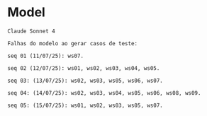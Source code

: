 # Model

    Claude Sonnet 4

    Falhas do modelo ao gerar casos de teste:

    seq 01 (11/07/25): ws07.

    seq 02 (12/07/25): ws01, ws02, ws03, ws04, ws05.

    seq 03: (13/07/25): ws02, ws03, ws05, ws06, ws07.

    seq 04: (14/07/25): ws02, ws03, ws04, ws05, ws06, ws08, ws09. 

    seq 05: (15/07/25): ws01, ws02, ws03, ws05, ws07. 
